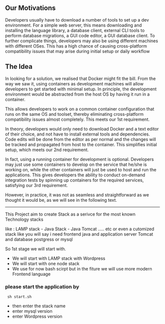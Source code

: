 ## Our Motivations
Developers usually have to download a number of tools to set up a dev environment. For a simple web server, this means downloading and installing the language library, a database client, external CLI tools to perform database migrations, a GUI code editor, a GUI database client. To further complicate things, developers may also be using different machines with different OSes. This has a high chance of causing cross-platform compatibility issues that may arise during initial setup or daily workflow

## The Idea
In looking for a solution, we realised that Docker might fit the bill. From the way we saw it, using containers as development machines will allow developers to get started with minimal setup. In principle, the development environment would be abstracted from the host OS by having it run in a container.

This allows developers to work on a common container configuration that runs on the same OS and toolset, thereby eliminating cross-platform compatibility issues almost completely. This meets our 1st requirement.

In theory, developers would only need to download Docker and a text editor of their choice, and not have to install external tools and dependencies. Code edits will be done from the editor as per normal and the changes will be tracked and propagated from host to the container. This simplifies initial setup, which meets our 2nd requirement.

In fact, using a running container for development is optional. Developers may just use some containers to develop on the service that he/she is working on, while the other containers will just be used to host and run the applications. This gives developers the ability to conduct on-demand integration tests by spinning up containers for the required services, satisfying our 3rd requirement.

However, in practice, it was not as seamless and straightforward as we thought it would be, as we will see in the following text.


-----------------------------------------------------------------------------------------------------------------------------

This Project aim to create Stack as a serivce for the most known Technology stacks 

like :  LAMP stack - Java Stack - Java  Tomcat  ..... etc
     or even a cutomized stack like you will say i need frontend java and application server Tomcat and database postgress or mysql 

So 1st stage we will start with. 

-  We will start with LAMP stack with Wordpress
-  We will start with one node stack 
- We use for now bash scirpt but in the fiture we will use more modern Frontend language 


### please start the application by 

``` sh start.sh```

-  then enter the stack name 
-  enter  mysql version 
-  enter Wordpress version
